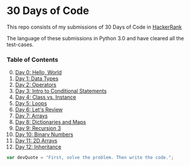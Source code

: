 # 30 Days of Code

This repo consists of my submissions of 30 Days of Code in [HackerRank](https://www.hackerrank.com)

The language of these submissions in Python 3.0 and have cleared all the test-cases.

### Table of Contents

0. [Day 0: Hello, World](/Solutions/Day%200/)
1. [Day 1: Data Types](/Solutions/Day%201/)
2. [Day 2: Operators](/Solutions/Day%202/)
3. [Day 3: Intro to Conditional Statements](/Solutions/Day%203/)
4. [Day 4: Class vs. Instance](/Solutions/Day%204/)
5. [Day 5: Loops](/Solutions/Day%205/)
6. [Day 6: Let's Review](/Solutions/Day%206/)
7. [Day 7: Arrays](/Solutions/Day%207/)
8. [Day 8: Dictionaries and Maps](/Solutions/Day%208/)
9. [Day 9: Recursion 3](/Solutions/Day%209/)
10. [Day 10: Binary Numbers](/Solutions/Day%2010/)
11. [Day 11: 2D Arrays](/Solutions/Day%2011/)
12. [Day 12: Inheritance](/Solutions/Day%2012/)

```javascript
var devQuote = "First, solve the problem. Then write the code.";
```
